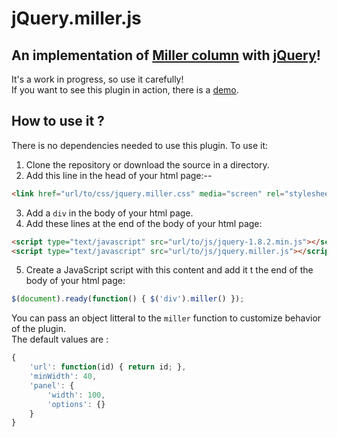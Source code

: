 # jQuery.miller.js

## An implementation of [Miller column](http://en.wikipedia.org/wiki/Miller_columns) with [jQuery](http://jquery.com)!

It's a work in progress, so use it carefully!  
If you want to see this plugin in action, there is a [demo](http://mgbx.net/demomiller).

## How to use it ?

There is no dependencies needed to use this plugin. 
To use it:
1. Clone the repository or download the source in a directory.  
2. Add this line in the head of your html page:--

``` html
<link href="url/to/css/jquery.miller.css" media="screen" rel="stylesheet" type="text/css" />
```

3. Add a `div` in the body of your html page.  
4. Add these lines at the end of the body of your html page:  

``` html
<script type="text/javascript" src="url/to/js/jquery-1.8.2.min.js"></script>
<script type="text/javascript" src="url/to/js/jquery.miller.js"></script>
```

5. Create a JavaScript script with this content and add it t the end of the body of your html page:

``` JavaScript
$(document).ready(function() { $('div').miller() });
```

You can pass an object litteral to the `miller` function to customize behavior of the plugin.  
The default values are :

```JavaScript
{
	'url': function(id) { return id; },
	'minWidth': 40,
	'panel': {
		'width': 100,
		'options': {}
	}
}
```
